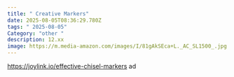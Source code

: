 ```yaml
---
title: " Creative Markers"
date: 2025-08-05T08:36:29.780Z
tags: " 2025-08-05"
Category: "other "
description: 12.xx
image: https://m.media-amazon.com/images/I/81gAkSEca+L._AC_SL1500_.jpg
---
```

https://joylink.io/effective-chisel-markers ad